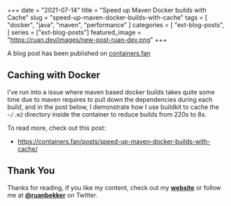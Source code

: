 +++
date = "2021-07-14"
title = "Speed up Maven Docker builds with Cache"
slug = "speed-up-maven-docker-builds-with-cache"
tags = [
    "docker",
    "java",
    "maven",
    "performance"
]
categories = [
    "ext-blog-posts",
]
series = ["ext-blog-posts"]
featured_image = "https://ruan.dev/images/new-post-ruan-dev.png"
+++

A blog post has been published on [containers.fan](https://containers.fan)

## Caching with Docker

I've run into a issue where maven based docker builds takes quite some time due to maven requires to pull down the dependencies during each build, and in the post below, I demonstrate how I use buildkit to cache the `~/.m2` directory inside the container to reduce builds from 220s to 8s.

To read more, check out this post:

- https://containers.fan/posts/speed-up-maven-docker-builds-with-cache/

## Thank You

Thanks for reading, if you like my content, check out my **[website](https://ruan.dev)** or follow me at **[@ruanbekker](https://twitter.com/ruanbekker)** on Twitter.
